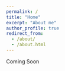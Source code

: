 ```yaml
---
permalink: /
title: "Home"
excerpt: "About me"
author_profile: true
redirect_from:
  - /about/
  - /about.html
---
```


Coming Soon
